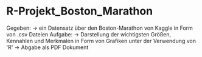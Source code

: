 # R-Projekt_Boston_Marathon
Gegeben: 
-> ein Datensatz über den Boston-Marathon von Kaggle in Form von .csv Dateien
Aufgabe: 
-> Darstellung der wichtigsten Größen, Kennahlen und Merkmalen in Form von Grafiken unter der Verwendung von 'R'
-> Abgabe als PDF Dokument
